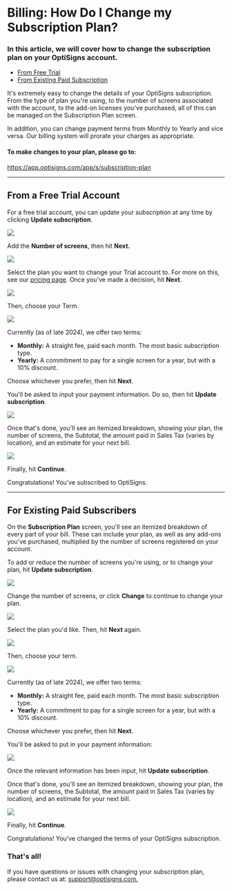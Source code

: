 # Billing: How Do I Change my Subscription Plan?

### In this article, we will cover how to change the subscription plan on your OptiSigns account.

* [From Free Trial](#Trial)
* [From Existing Paid Subscription](#Existing)

It's extremely easy to change the details of your OptiSigns subscription. From the type of plan you're using, to the number of screens associated with the account, to the add-on licenses you've purchased, all of this can be managed on the Subscription Plan screen.

In addition, you can change payment terms from Monthly to Yearly and vice versa. Our billing system will prorate your charges as appropriate.

#### **To make changes to your plan, please go to:**

<https://app.optisigns.com/app/s/subscription-plan>

---

## From a Free Trial Account

For a free trial account, you can update your subscription at any time by clicking **Update subscription**.

![](https://support.optisigns.com/hc/article_attachments/36541355285651)

Add the **Number of screens**, then hit **Next.**

![](https://support.optisigns.com/hc/article_attachments/36541323395731)

Select the plan you want to change your Trial account to. For more on this, see our [pricing page](https://www.optisigns.com/pricing). Once you've made a decision, hit **Next**.

![](https://support.optisigns.com/hc/article_attachments/36541355286803)

Then, choose your Term.

![](https://support.optisigns.com/hc/article_attachments/36541355288083)

Currently (as of late 2024), we offer two terms:

* **Monthly:** A straight fee, paid each month. The most basic subscription type.
* **Yearly:** A commitment to pay for a single screen for a year, but with a 10% discount.

Choose whichever you prefer, then hit **Next**.

You'll be asked to input your payment information. Do so, then hit **Update subscription**.

![](https://support.optisigns.com/hc/article_attachments/36532287354515)

Once that's done, you'll see an itemized breakdown, showing your plan, the number of screens, the Subtotal, the amount paid in Sales Tax (varies by location), and an estimate for your next bill.

![](https://support.optisigns.com/hc/article_attachments/36532243926803)

Finally, hit **Continue**.

Congratulations! You've subscribed to OptiSigns.

---

## For Existing Paid Subscribers

On the **Subscription Plan** screen, you'll see an itemized breakdown of every part of your bill. These can include your plan, as well as any add-ons you've purchased, multiplied by the number of screens registered on your account.

To add or reduce the number of screens you're using, or to change your plan, hit **Update subscription**.

![](https://support.optisigns.com/hc/article_attachments/36532243931667)

Change the number of screens, or click **Change** to continue to change your plan.

![](https://support.optisigns.com/hc/article_attachments/36541355288979)

Select the plan you'd like. Then, hit **Next** again.

![](https://support.optisigns.com/hc/article_attachments/36541355292819)

Then, choose your term.

![](https://support.optisigns.com/hc/article_attachments/36541355294995)

Currently (as of late 2024), we offer two terms:

* **Monthly:** A straight fee, paid each month. The most basic subscription type.
* **Yearly:** A commitment to pay for a single screen for a year, but with a 10% discount.

Choose whichever you prefer, then hit **Next**.

You'll be asked to put in your payment information:

![](https://support.optisigns.com/hc/article_attachments/36532287354515)

Once the relevant information has been input, hit **Update subscription**.

Once that's done, you'll see an itemized breakdown, showing your plan, the number of screens, the Subtotal, the amount paid in Sales Tax (varies by location), and an estimate for your next bill.

![](https://support.optisigns.com/hc/article_attachments/36532243926803)

Finally, hit **Continue**.

Congratulations! You've changed the terms of your OptiSigns subscription.

### That's all!

If you have questions or issues with changing your subscription plan, please contact us at: [support@optisigns.com.](https://support@optisigns.com)